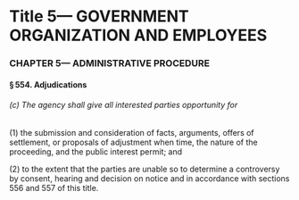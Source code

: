 
# Title 5— GOVERNMENT ORGANIZATION AND EMPLOYEES
### CHAPTER 5— ADMINISTRATIVE PROCEDURE
#### § 554. Adjudications
###### (c) The agency shall give all interested parties opportunity for

(1) the submission and consideration of facts, arguments, offers of settlement, or proposals of adjustment when time, the nature of the proceeding, and the public interest permit; and

(2) to the extent that the parties are unable so to determine a controversy by consent, hearing and decision on notice and in accordance with sections 556 and 557 of this title.

